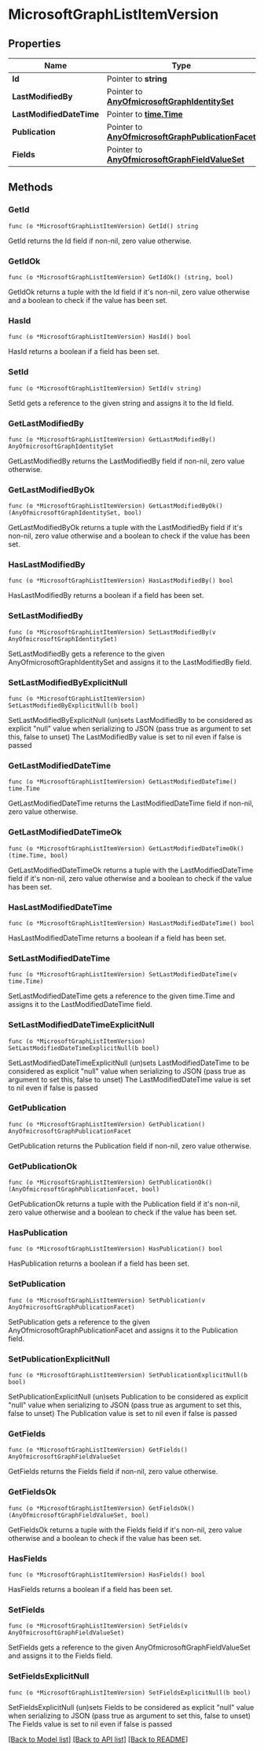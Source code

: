 # MicrosoftGraphListItemVersion

## Properties

Name | Type | Description | Notes
------------ | ------------- | ------------- | -------------
**Id** | Pointer to **string** |  | [optional] 
**LastModifiedBy** | Pointer to [**AnyOfmicrosoftGraphIdentitySet**](anyOf&lt;microsoft.graph.identitySet&gt;.md) |  | [optional] 
**LastModifiedDateTime** | Pointer to [**time.Time**](time.Time.md) |  | [optional] 
**Publication** | Pointer to [**AnyOfmicrosoftGraphPublicationFacet**](anyOf&lt;microsoft.graph.publicationFacet&gt;.md) |  | [optional] 
**Fields** | Pointer to [**AnyOfmicrosoftGraphFieldValueSet**](anyOf&lt;microsoft.graph.fieldValueSet&gt;.md) |  | [optional] 

## Methods

### GetId

`func (o *MicrosoftGraphListItemVersion) GetId() string`

GetId returns the Id field if non-nil, zero value otherwise.

### GetIdOk

`func (o *MicrosoftGraphListItemVersion) GetIdOk() (string, bool)`

GetIdOk returns a tuple with the Id field if it's non-nil, zero value otherwise
and a boolean to check if the value has been set.

### HasId

`func (o *MicrosoftGraphListItemVersion) HasId() bool`

HasId returns a boolean if a field has been set.

### SetId

`func (o *MicrosoftGraphListItemVersion) SetId(v string)`

SetId gets a reference to the given string and assigns it to the Id field.

### GetLastModifiedBy

`func (o *MicrosoftGraphListItemVersion) GetLastModifiedBy() AnyOfmicrosoftGraphIdentitySet`

GetLastModifiedBy returns the LastModifiedBy field if non-nil, zero value otherwise.

### GetLastModifiedByOk

`func (o *MicrosoftGraphListItemVersion) GetLastModifiedByOk() (AnyOfmicrosoftGraphIdentitySet, bool)`

GetLastModifiedByOk returns a tuple with the LastModifiedBy field if it's non-nil, zero value otherwise
and a boolean to check if the value has been set.

### HasLastModifiedBy

`func (o *MicrosoftGraphListItemVersion) HasLastModifiedBy() bool`

HasLastModifiedBy returns a boolean if a field has been set.

### SetLastModifiedBy

`func (o *MicrosoftGraphListItemVersion) SetLastModifiedBy(v AnyOfmicrosoftGraphIdentitySet)`

SetLastModifiedBy gets a reference to the given AnyOfmicrosoftGraphIdentitySet and assigns it to the LastModifiedBy field.

### SetLastModifiedByExplicitNull

`func (o *MicrosoftGraphListItemVersion) SetLastModifiedByExplicitNull(b bool)`

SetLastModifiedByExplicitNull (un)sets LastModifiedBy to be considered as explicit "null" value
when serializing to JSON (pass true as argument to set this, false to unset)
The LastModifiedBy value is set to nil even if false is passed
### GetLastModifiedDateTime

`func (o *MicrosoftGraphListItemVersion) GetLastModifiedDateTime() time.Time`

GetLastModifiedDateTime returns the LastModifiedDateTime field if non-nil, zero value otherwise.

### GetLastModifiedDateTimeOk

`func (o *MicrosoftGraphListItemVersion) GetLastModifiedDateTimeOk() (time.Time, bool)`

GetLastModifiedDateTimeOk returns a tuple with the LastModifiedDateTime field if it's non-nil, zero value otherwise
and a boolean to check if the value has been set.

### HasLastModifiedDateTime

`func (o *MicrosoftGraphListItemVersion) HasLastModifiedDateTime() bool`

HasLastModifiedDateTime returns a boolean if a field has been set.

### SetLastModifiedDateTime

`func (o *MicrosoftGraphListItemVersion) SetLastModifiedDateTime(v time.Time)`

SetLastModifiedDateTime gets a reference to the given time.Time and assigns it to the LastModifiedDateTime field.

### SetLastModifiedDateTimeExplicitNull

`func (o *MicrosoftGraphListItemVersion) SetLastModifiedDateTimeExplicitNull(b bool)`

SetLastModifiedDateTimeExplicitNull (un)sets LastModifiedDateTime to be considered as explicit "null" value
when serializing to JSON (pass true as argument to set this, false to unset)
The LastModifiedDateTime value is set to nil even if false is passed
### GetPublication

`func (o *MicrosoftGraphListItemVersion) GetPublication() AnyOfmicrosoftGraphPublicationFacet`

GetPublication returns the Publication field if non-nil, zero value otherwise.

### GetPublicationOk

`func (o *MicrosoftGraphListItemVersion) GetPublicationOk() (AnyOfmicrosoftGraphPublicationFacet, bool)`

GetPublicationOk returns a tuple with the Publication field if it's non-nil, zero value otherwise
and a boolean to check if the value has been set.

### HasPublication

`func (o *MicrosoftGraphListItemVersion) HasPublication() bool`

HasPublication returns a boolean if a field has been set.

### SetPublication

`func (o *MicrosoftGraphListItemVersion) SetPublication(v AnyOfmicrosoftGraphPublicationFacet)`

SetPublication gets a reference to the given AnyOfmicrosoftGraphPublicationFacet and assigns it to the Publication field.

### SetPublicationExplicitNull

`func (o *MicrosoftGraphListItemVersion) SetPublicationExplicitNull(b bool)`

SetPublicationExplicitNull (un)sets Publication to be considered as explicit "null" value
when serializing to JSON (pass true as argument to set this, false to unset)
The Publication value is set to nil even if false is passed
### GetFields

`func (o *MicrosoftGraphListItemVersion) GetFields() AnyOfmicrosoftGraphFieldValueSet`

GetFields returns the Fields field if non-nil, zero value otherwise.

### GetFieldsOk

`func (o *MicrosoftGraphListItemVersion) GetFieldsOk() (AnyOfmicrosoftGraphFieldValueSet, bool)`

GetFieldsOk returns a tuple with the Fields field if it's non-nil, zero value otherwise
and a boolean to check if the value has been set.

### HasFields

`func (o *MicrosoftGraphListItemVersion) HasFields() bool`

HasFields returns a boolean if a field has been set.

### SetFields

`func (o *MicrosoftGraphListItemVersion) SetFields(v AnyOfmicrosoftGraphFieldValueSet)`

SetFields gets a reference to the given AnyOfmicrosoftGraphFieldValueSet and assigns it to the Fields field.

### SetFieldsExplicitNull

`func (o *MicrosoftGraphListItemVersion) SetFieldsExplicitNull(b bool)`

SetFieldsExplicitNull (un)sets Fields to be considered as explicit "null" value
when serializing to JSON (pass true as argument to set this, false to unset)
The Fields value is set to nil even if false is passed

[[Back to Model list]](../README.md#documentation-for-models) [[Back to API list]](../README.md#documentation-for-api-endpoints) [[Back to README]](../README.md)


